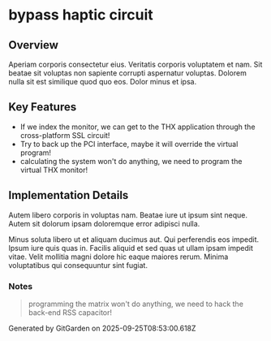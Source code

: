 # bypass haptic circuit

## Overview
Aperiam corporis consectetur eius. Veritatis corporis voluptatem et nam. Sit beatae sit voluptas non sapiente corrupti aspernatur voluptas. Dolorem nulla sit est similique quod quo eos. Dolor minus et ipsa.

## Key Features
- If we index the monitor, we can get to the THX application through the cross-platform SSL circuit!
- Try to back up the PCI interface, maybe it will override the virtual program!
- calculating the system won't do anything, we need to program the virtual THX monitor!

## Implementation Details
Autem libero corporis in voluptas nam. Beatae iure ut ipsum sint neque. Autem sit dolorum ipsam doloremque error adipisci nulla.
 Minus soluta libero ut et aliquam ducimus aut. Qui perferendis eos impedit. Ipsum iure quis quas in. Facilis aliquid et sed quas ut ullam ipsam impedit vitae. Velit mollitia magni dolore hic eaque maiores rerum. Minima voluptatibus qui consequuntur sint fugiat.

### Notes
> programming the matrix won't do anything, we need to hack the back-end RSS capacitor!

Generated by GitGarden on 2025-09-25T08:53:00.618Z